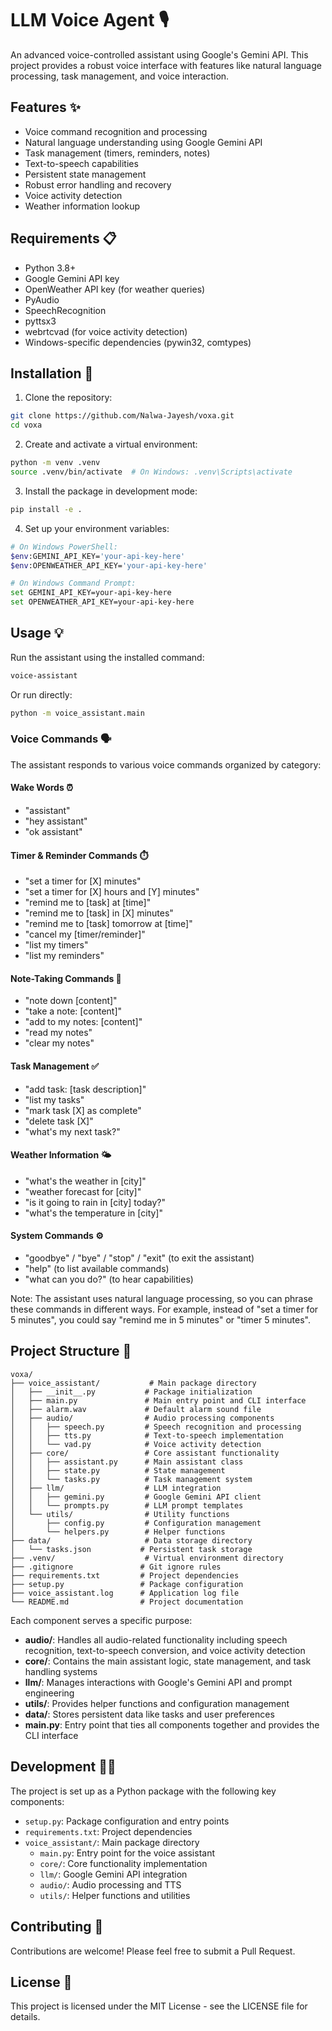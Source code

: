 # LLM Voice Agent 🎙️

An advanced voice-controlled assistant using Google's Gemini API. This project provides a robust voice interface with features like natural language processing, task management, and voice interaction.

## Features ✨

- Voice command recognition and processing
- Natural language understanding using Google Gemini API
- Task management (timers, reminders, notes)
- Text-to-speech capabilities
- Persistent state management
- Robust error handling and recovery
- Voice activity detection
- Weather information lookup

## Requirements 📋

- Python 3.8+
- Google Gemini API key
- OpenWeather API key (for weather queries)
- PyAudio
- SpeechRecognition
- pyttsx3
- webrtcvad (for voice activity detection)
- Windows-specific dependencies (pywin32, comtypes)

## Installation 🚀

1. Clone the repository:
```bash
git clone https://github.com/Nalwa-Jayesh/voxa.git
cd voxa
```

2. Create and activate a virtual environment:
```bash
python -m venv .venv
source .venv/bin/activate  # On Windows: .venv\Scripts\activate
```

3. Install the package in development mode:
```bash
pip install -e .
```

4. Set up your environment variables:
```bash
# On Windows PowerShell:
$env:GEMINI_API_KEY='your-api-key-here'
$env:OPENWEATHER_API_KEY='your-api-key-here'

# On Windows Command Prompt:
set GEMINI_API_KEY=your-api-key-here
set OPENWEATHER_API_KEY=your-api-key-here
```

## Usage 💡

Run the assistant using the installed command:
```bash
voice-assistant
```

Or run directly:
```bash
python -m voice_assistant.main
```

### Voice Commands 🗣️

The assistant responds to various voice commands organized by category:

#### Wake Words ⏰
- "assistant"
- "hey assistant"
- "ok assistant"

#### Timer & Reminder Commands ⏱️
- "set a timer for [X] minutes"
- "set a timer for [X] hours and [Y] minutes"
- "remind me to [task] at [time]"
- "remind me to [task] in [X] minutes"
- "remind me to [task] tomorrow at [time]"
- "cancel my [timer/reminder]"
- "list my timers"
- "list my reminders"

#### Note-Taking Commands 📝
- "note down [content]"
- "take a note: [content]"
- "add to my notes: [content]"
- "read my notes"
- "clear my notes"

#### Task Management ✅
- "add task: [task description]"
- "list my tasks"
- "mark task [X] as complete"
- "delete task [X]"
- "what's my next task?"

#### Weather Information 🌤️
- "what's the weather in [city]"
- "weather forecast for [city]"
- "is it going to rain in [city] today?"
- "what's the temperature in [city]"

#### System Commands ⚙️
- "goodbye" / "bye" / "stop" / "exit" (to exit the assistant)
- "help" (to list available commands)
- "what can you do?" (to hear capabilities)

Note: The assistant uses natural language processing, so you can phrase these commands in different ways. For example, instead of "set a timer for 5 minutes", you could say "remind me in 5 minutes" or "timer 5 minutes".

## Project Structure 📁

```
voxa/
├── voice_assistant/           # Main package directory
│   ├── __init__.py           # Package initialization
│   ├── main.py               # Main entry point and CLI interface
│   ├── alarm.wav             # Default alarm sound file
│   ├── audio/                # Audio processing components
│   │   ├── speech.py         # Speech recognition and processing
│   │   ├── tts.py            # Text-to-speech implementation
│   │   └── vad.py            # Voice activity detection
│   ├── core/                 # Core assistant functionality
│   │   ├── assistant.py      # Main assistant class
│   │   ├── state.py          # State management
│   │   └── tasks.py          # Task management system
│   ├── llm/                  # LLM integration
│   │   ├── gemini.py         # Google Gemini API client
│   │   └── prompts.py        # LLM prompt templates
│   └── utils/                # Utility functions
│       ├── config.py         # Configuration management
│       └── helpers.py        # Helper functions
├── data/                     # Data storage directory
│   └── tasks.json           # Persistent task storage
├── .venv/                    # Virtual environment directory
├── .gitignore               # Git ignore rules
├── requirements.txt         # Project dependencies
├── setup.py                 # Package configuration
├── voice_assistant.log      # Application log file
└── README.md                # Project documentation
```

Each component serves a specific purpose:

- **audio/**: Handles all audio-related functionality including speech recognition, text-to-speech conversion, and voice activity detection
- **core/**: Contains the main assistant logic, state management, and task handling systems
- **llm/**: Manages interactions with Google's Gemini API and prompt engineering
- **utils/**: Provides helper functions and configuration management
- **data/**: Stores persistent data like tasks and user preferences
- **main.py**: Entry point that ties all components together and provides the CLI interface

## Development 👨‍💻

The project is set up as a Python package with the following key components:

- `setup.py`: Package configuration and entry points
- `requirements.txt`: Project dependencies
- `voice_assistant/`: Main package directory
  - `main.py`: Entry point for the voice assistant
  - `core/`: Core functionality implementation
  - `llm/`: Google Gemini API integration
  - `audio/`: Audio processing and TTS
  - `utils/`: Helper functions and utilities

## Contributing 🤝

Contributions are welcome! Please feel free to submit a Pull Request.

## License 📄

This project is licensed under the MIT License - see the LICENSE file for details.
